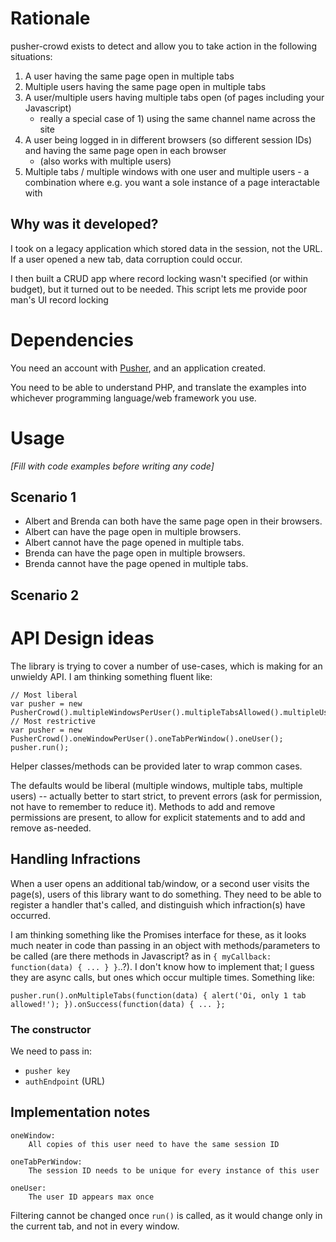 # Rationale

pusher-crowd exists to detect and allow you to take action in the following situations:

1. A user having the same page open in multiple tabs
2. Multiple users having the same page open in multiple tabs
3. A user/multiple users having multiple tabs open (of pages including your Javascript) 
    * really a special case of 1) using the same channel name across the site
4. A user being logged in in different browsers (so different session IDs) and having the same page open in each browser 
    * (also works with multiple users)
5. Multiple tabs / multiple windows with one user and multiple users - a combination where e.g. you want a sole instance of a page interactable with
    
## Why was it developed?

I took on a legacy application which stored data in the session, not the URL. If a user opened a new tab, data corruption could occur.

I then built a CRUD app where record locking wasn't specified (or within budget), but it turned out to be needed. This script lets me provide poor man's UI record locking

# Dependencies

You need an account with [Pusher](https://pusher.com), and an application created.

You need to be able to understand PHP, and translate the examples into whichever programming language/web framework you use.

# Usage

_[Fill with code examples before writing any code]_

## Scenario 1

* Albert and Brenda can both have the same page open in their browsers.
* Albert can have the page open in multiple browsers.
* Albert cannot have the page opened in multiple tabs.
* Brenda can have the page open in multiple browsers.
* Brenda cannot have the page opened in multiple tabs.

## Scenario 2

# API Design ideas

The library is trying to cover a number of use-cases, which is making for an unwieldy API. I am thinking something fluent like:

```
// Most liberal
var pusher = new PusherCrowd().multipleWindowsPerUser().multipleTabsAllowed().multipleUsers();
// Most restrictive
var pusher = new PusherCrowd().oneWindowPerUser().oneTabPerWindow().oneUser();
pusher.run();
```

Helper classes/methods can be provided later to wrap common cases.

The defaults would be liberal (multiple windows, multiple tabs, multiple users) -- actually better to start strict, to prevent errors (ask for permission, not have to remember to reduce it). Methods to add and remove permissions are present, to allow for explicit statements and to add and remove as-needed.

## Handling Infractions

When a user opens an additional tab/window, or a second user visits the page(s), users of this library want to do something. They need to be able to register a handler that's called, and distinguish which infraction(s) have occurred.

I am thinking something like the Promises interface for these, as it looks much neater in code than passing in an object with methods/parameters to be called (are there methods in Javascript? as in `{ myCallback: function(data) { ... } }`..?). I don't know how to implement that; I guess they are async calls, but ones which occur multiple times. Something like:

```
pusher.run().onMultipleTabs(function(data) { alert('Oi, only 1 tab allowed!'); }).onSuccess(function(data) { ... };
```

### The constructor

We need to pass in:
* `pusher key`
* `authEndpoint` (URL)

## Implementation notes
```
oneWindow:
    All copies of this user need to have the same session ID

oneTabPerWindow:
    The session ID needs to be unique for every instance of this user

oneUser:
    The user ID appears max once
```

Filtering cannot be changed once `run()` is called, as it would change only in the current tab, and not in every window.
